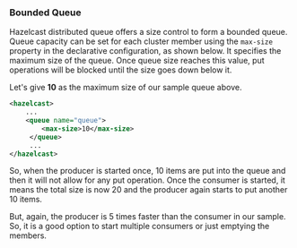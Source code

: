 ### Bounded Queue

Hazelcast distributed queue offers a size control to form a bounded queue. Queue capacity can be set for each cluster member using the `max-size` property in the declarative configuration, as shown below. It specifies the maximum size of the queue. Once queue size reaches this value, put operations will be blocked until the size goes down below it.

Let's give **10** as the maximum size of our sample queue above.


```xml
<hazelcast>
    ...
    <queue name="queue">
        <max-size>10</max-size>
     </queue>
     ...
</hazelcast>
```

So, when the producer is started once, 10 items are put into the queue and then it will not allow for any put operation.  Once the consumer is started, it means the total size is now 20 and the producer again starts to put another 10 items. 

But, again, the producer is 5 times faster than the consumer in our sample. So, it is a good option to start multiple consumers or just emptying the members.
  